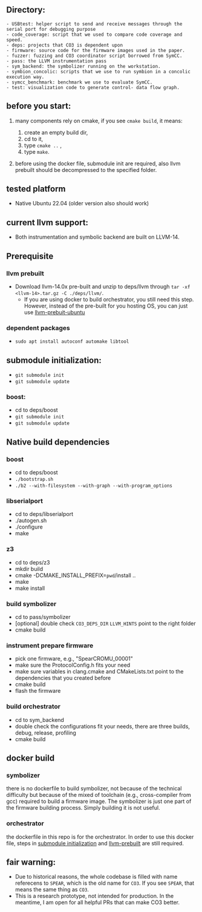 ## Directory:
```
- USBtest: helper script to send and receive messages through the serial port for debugging purpose
- code_coverage: script that we used to compare code coverage and speed.
- deps: projects that CO3 is dependent upon
- firmware: source code for the firmware images used in the paper.
- fuzzer: fuzzing and CO3 coordinator script borrowed from SymCC.
- pass: the LLVM instrumentation pass
- sym_backend: the symbolizer running on the workstation.
- symbion_concolic: scripts that we use to run symbion in a concolic execution way.
- symcc_benchmark: benchmark we use to evaluate SymCC.
- test: visualization code to generate control- data flow graph. 
```
## before you start:
1. many components rely on cmake, if you see `cmake build`, it means:
    1. create an empty build dir, 
    2. cd to it, 
    3. type `cmake ..` , 
    4. type `make`.

2. before using the docker file, submodule init are required, also llvm prebuilt should be decompressed to the specified folder. 

## tested platform
- Native Ubuntu 22.04 (older version also should work)

## current llvm support:
- Both instrumentation and symbolic backend are built on LLVM-14. 

## Prerequisite 

### llvm prebuilt
- Download llvm-14.0x pre-built and unzip to deps/llvm through `tar -xf <llvm-14>.tar.gz -C ./deps/llvm/`. 
    - If you are using docker to build orchestrator, you still need this step. 
    However, instead of the pre-built for you hosting OS, you can just use [llvm-prebuit-ubuntu](https://github.com/llvm/llvm-project/releases/download/llvmorg-14.0.0/clang+llvm-14.0.0-x86_64-linux-gnu-ubuntu-18.04.tar.xz)

### dependent packages
- `sudo apt install autoconf automake libtool`

## submodule initialization:
- `git submodule init`
- `git submodule update`

### boost:
- cd to deps/boost
- `git submodule init`
- `git submodule update`


## Native build dependencies

### boost
- cd to deps/boost
- `./bootstrap.sh`
- `./b2 --with-filesystem --with-graph --with-program_options`

### libserialport
- cd to deps/libserialport
- ./autogen.sh
- ./configure
- make

### z3
- cd to deps/z3
- mkdir build
- cmake -DCMAKE_INSTALL_PREFIX=`pwd`/install ..
- make
- make install 

### build symbolizer
- cd to pass/symbolizer
- [optional] double check `CO3_DEPS_DIR` `LLVM_HINTS` point to the right folder
- cmake build 

### instrument prepare firmware
- pick one firmware, e.g., "SpearCROMU_00001"
- make sure the ProtocolConfig.h fits your need
- make sure variables in clang.cmake and CMakeLists.txt point to the dependencies that you created before
- cmake build 
- flash the firmware

### build orchestrator
- cd to sym_backend
- double check the configurations fit your needs, there are three builds, debug, release, profiling
- cmake build 

## docker build
### symbolizer
there is no dockerfile to build symbolizer, not because of the technical difficulty but because of the mixed of toolchain (e.g., cross-compiler from gcc) required to build a firmware image. 
The symbolizer is just one part of the firmware building process. Simply building it is not useful. 



### orchestrator
the dockerfile in this repo is for the orchestrator. In order to use this docker file, 
steps in [submodule initialization](#submodule-initialization) and [llvm-prebuilt](#llvm-prebuilt) are still required. 


## fair warning:
- Due to historical reasons, the whole codebase is filled with name referecens to `SPEAR`, which is the old name for `CO3`. If you see `SPEAR`, that means the same thing as `CO3`. 
- This is a research prototype, not intended for production. In the meantime, I am open for all helpful PRs that can make CO3 better. 
